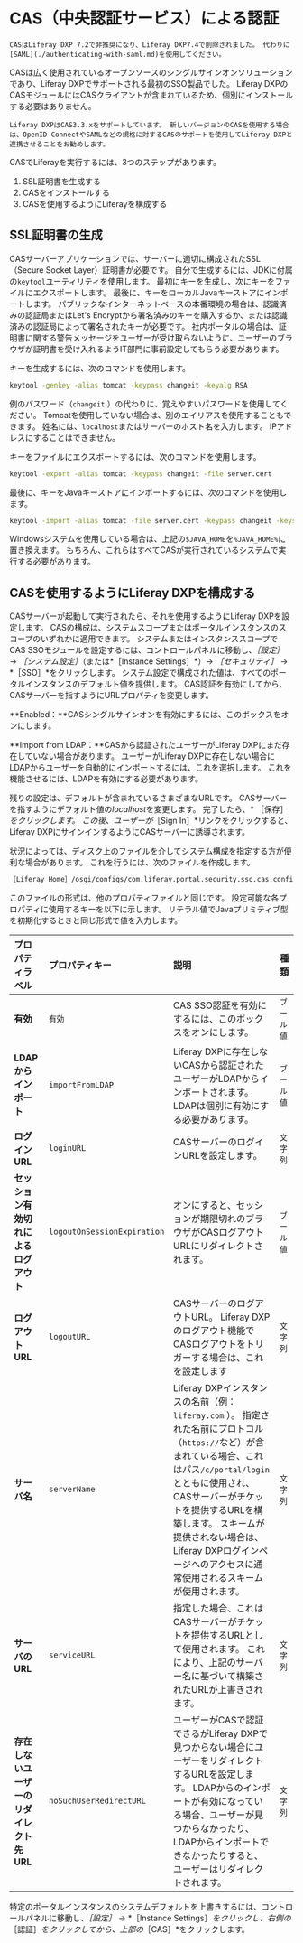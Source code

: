 # CAS（中央認証サービス）による認証

```{important}
CASはLiferay DXP 7.2で非推奨になり、Liferay DXP7.4で削除されました。 代わりに[SAML](./authenticating-with-saml.md)を使用してください。 
```

CASは広く使用されているオープンソースのシングルサインオンソリューションであり、Liferay DXPでサポートされる最初のSSO製品でした。 Liferay DXPのCASモジュールにはCASクライアントが含まれているため、個別にインストールする必要はありません。

```{note}
Liferay DXPはCAS3.3.xをサポートしています。 新しいバージョンのCASを使用する場合は、OpenID ConnectやSAMLなどの規格に対するCASのサポートを使用してLiferay DXPと連携させることをお勧めします。
```

CASでLiferayを実行するには、3つのステップがあります。

1. SSL証明書を生成する
1. CASをインストールする
1. CASを使用するようにLiferayを構成する

## SSL証明書の生成

CASサーバーアプリケーションでは、サーバーに適切に構成されたSSL（Secure Socket Layer）証明書が必要です。 自分で生成するには、JDKに付属の`keytool`ユーティリティを使用します。 最初にキーを生成し、次にキーをファイルにエクスポートします。 最後に、キーをローカルJavaキーストアにインポートします。 パブリックなインターネットベースの本番環境の場合は、認識済みの認証局またはLet's Encryptから署名済みのキーを購入するか、または認識済みの認証局によって署名されたキーが必要です。 社内ポータルの場合は、証明書に関する警告メッセージをユーザーが受け取らないように、ユーザーのブラウザが証明書を受け入れるようIT部門に事前設定してもらう必要があります。

キーを生成するには、次のコマンドを使用します。

```bash
keytool -genkey -alias tomcat -keypass changeit -keyalg RSA
```

例のパスワード（`changeit` ）の代わりに、覚えやすいパスワードを使用してください。 Tomcatを使用していない場合は、別のエイリアスを使用することもできます。 姓名には、`localhost`またはサーバーのホスト名を入力します。 IPアドレスにすることはできません。

キーをファイルにエクスポートするには、次のコマンドを使用します。

```bash
keytool -export -alias tomcat -keypass changeit -file server.cert
```

最後に、キーをJavaキーストアにインポートするには、次のコマンドを使用します。

```bash
keytool -import -alias tomcat -file server.cert -keypass changeit -keystore $JAVA_HOME/jre/lib/security/cacerts
```

Windowsシステムを使用している場合は、上記の`$JAVA_HOME`を`%JAVA_HOME%`に置き換えます。 もちろん、これらはすべてCASが実行されているシステムで実行する必要があります。

## CASを使用するようにLiferay DXPを構成する

CASサーバーが起動して実行されたら、それを使用するようにLiferay DXPを設定します。 CASの構成は、システムスコープまたはポータルインスタンスのスコープのいずれかに適用できます。 システムまたはインスタンススコープでCAS SSOモジュールを設定するには、コントロールパネルに移動し、*［設定］* &rarr; *［システム設定］*（または*［Instance Settings］*）&rarr; *［セキュリティ］* &rarr; *［SSO］*をクリックします。 システム設定で構成された値は、すべてのポータルインスタンスのデフォルト値を提供します。 CAS認証を有効にしてから、CASサーバーを指すようにURLプロパティを変更します。

**Enabled：**CASシングルサインオンを有効にするには、このボックスをオンにします。

**Import from LDAP：**CASから認証されたユーザーがLiferay DXPにまだ存在していない場合があります。 ユーザーがLiferay DXPに存在しない場合にLDAPからユーザーを自動的にインポートするには、これを選択します。 これを機能させるには、LDAPを有効にする必要があります。

残りの設定は、デフォルトが含まれているさまざまなURLです。 CASサーバーを指すようにデフォルト値の*localhost*を変更します。 完了したら、* ［保存］*をクリックします。 この後、ユーザーが*［Sign In］*リンクをクリックすると、Liferay DXPにサインインするようにCASサーバーに誘導されます。

状況によっては、ディスク上のファイルを介してシステム構成を指定する方が便利な場合があります。 これを行うには、次のファイルを作成します。

```bash
［Liferay Home］/osgi/configs/com.liferay.portal.security.sso.cas.configuration.CASConfiguration.config
```

このファイルの形式は、他のプロパティファイルと同じです。 設定可能な各プロパティに使用するキーを以下に示します。 リテラル値でJavaプリミティブ型を初期化するときと同じ形式で値を入力します。

| プロパティラベル                 | プロパティキー                     | 説明                                                                                                                                                                                                  | 種類     |
|:------------------------ |:--------------------------- |:--------------------------------------------------------------------------------------------------------------------------------------------------------------------------------------------------- |:------ |
| **有効**                   | `有効`                        | CAS SSO認証を有効にするには、このボックスをオンにします。                                                                                                                                                                    | `ブール値` |
| **LDAPからインポート**          | `importFromLDAP`            | Liferay DXPに存在しないCASから認証されたユーザーがLDAPからインポートされます。 LDAPは個別に有効にする必要があります。                                                                                                                              | `ブール値` |
| **ログインURL**              | `loginURL`                  | CASサーバーのログインURLを設定します。                                                                                                                                                                              | `文字列`  |
| **セッション有効切れによるログアウト**    | `logoutOnSessionExpiration` | オンにすると、セッションが期限切れのブラウザがCASログアウトURLにリダイレクトされます。                                                                                                                                                      | `ブール値` |
| **ログアウトURL**             | `logoutURL`                 | CASサーバーのログアウトURL。 Liferay DXPのログアウト機能でCASログアウトをトリガーする場合は、これを設定します                                                                                                                                   | `文字列`  |
| **サーバ名**                 | `serverName`                | Liferay DXPインスタンスの名前（例：`liferay.com` ）。 指定された名前にプロトコル（`https://`など）が含まれている場合、これはパス`/c/portal/login`とともに使用され、CASサーバーがチケットを提供するURLを構築します。 スキームが提供されない場合は、Liferay DXPログインページへのアクセスに通常使用されるスキームが使用されます。 | `文字列`  |
| **サーバのURL**              | `serviceURL`                | 指定した場合、これはCASサーバーがチケットを提供するURLとして使用されます。 これにより、上記のサーバー名に基づいて構築されたURLが上書きされます。                                                                                                                       | `文字列`  |
| **存在しないユーザーのリダイレクト先URL** | `noSuchUserRedirectURL`     | ユーザーがCASで認証できるがLiferay DXPで見つからない場合にユーザーをリダイレクトするURLを設定します。 LDAPからのインポートが有効になっている場合、ユーザーが見つからなかったり、LDAPからインポートできなかったりすると、ユーザーはリダイレクトされます。                                                           | `文字列`  |

特定のポータルインスタンスのシステムデフォルトを上書きするには、コントロールパネルに移動し、*［設定］* &rarr; *［Instance Settings］*をクリックし、右側の*［認証］*をクリックしてから、上部の*［CAS］*をクリックします。
